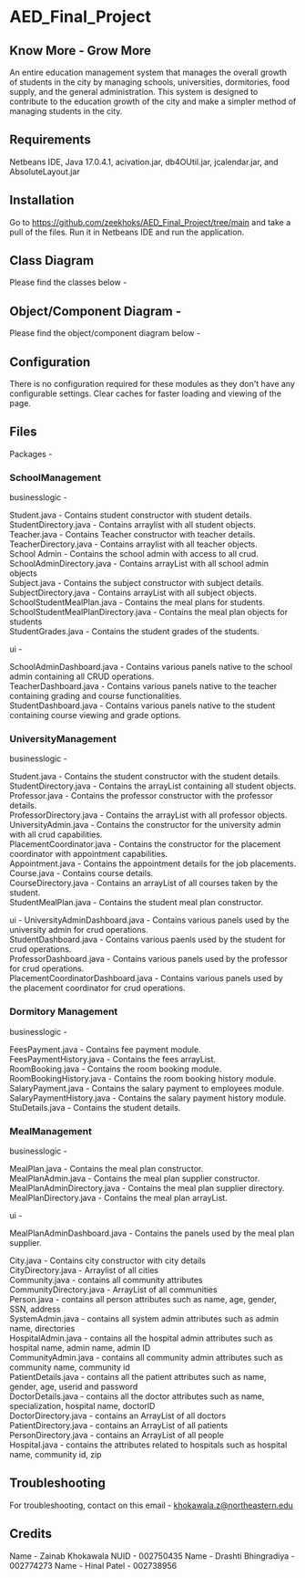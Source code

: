 # AED_Final_Project
## Know More - Grow More
An entire education management system that manages the overall growth of students in the city by managing schools, universities, dormitories, food supply, and the general administration. This system is designed to contribute to the education growth of the city and make a simpler method of managing students in the city.

## Requirements
Netbeans IDE, Java 17.0.4.1, acivation.jar, db4OUtil.jar, jcalendar.jar, and AbsoluteLayout.jar



## Installation
Go to https://github.com/zeekhoks/AED_Final_Project/tree/main and take a pull of the files. Run it in Netbeans IDE and run the application.


## Class Diagram

Please find the classes below -





## Object/Component Diagram -

Please find the object/component diagram below -



## Configuration 
There is no configuration required for these modules as they don't have any configurable settings. Clear caches for faster loading and viewing of the page.

## Files

Packages -

### SchoolManagement

businesslogic -

Student.java - Contains student constructor with student details. <br>
StudentDirectory.java - Contains arraylist with all student objects. <br>
Teacher.java - Contains Teacher constructor with teacher details. <br>
TeacherDirectory.java - Contains arraylist with all teacher objects. <br>
School Admin - Contains the school admin with access to all crud. <br>
SchoolAdminDirectory.java - Contains arrayList with all school admin objects <br>
Subject.java - Contains the subject constructor with subject details. <br>
SubjectDirectory.java - Contains arrayList with all subject objects. <br>
SchoolStudentMealPlan.java - Contains the meal plans for students. <br>
SchoolStudentMealPlanDirectory.java - Contains the meal plan objects for students <br>
StudentGrades.java - Contains the student grades of the students. <br>

ui -

SchoolAdminDashboard.java - Contains various panels native to the school admin containing all CRUD operations. <br>
TeacherDashboard.java - Contains various panels native to the teacher containing grading and course functionalities. <br>
StudentDashboard.java - Contains various panels native to the student containing course viewing and grade options. <br>

### UniversityManagement

businesslogic - 

Student.java - Contains the student constructor with the student details. <br>
StudentDirectory.java - Contains the arrayList containing all student objects. <br>
Professor.java - Contains the professor constructor with the professor details. <br>
ProfessorDirectory.java - Contains the arrayList with all professor objects. <br>
UniversityAdmin.java - Contains the constructor for the university admin with all crud capabilities. <br>
PlacementCoordinator.java - Contains the constructor for the placement coordinator with appointment capabilities. <br>
Appointment.java - Contains the appointment details for the job placements. <br>
Course.java - Contains course details.<br>
CourseDirectory.java - Contains an arrayList of all courses taken by the student.<br>
StudentMealPlan.java - Contains the student meal plan constructor. <br>


ui -
UniversityAdminDashboard.java - Contains various panels used by the university admin for crud operations. <br>
StudentDashboard.java - Contains various paenls used by the student for crud operations.<br>
ProfessorDashboard.java - Contains various panels used by the professor for crud operations. <br>
PlacementCoordinatorDashboard.java - Contains various panels used by the placement coordinator for crud operations. <br>

### Dormitory Management

businesslogic -

FeesPayment.java - Contains fee payment module. <br>
FeesPaymentHistory.java - Contains the fees arrayList. <br>
RoomBooking.java - Contains the room booking module. <br>
RoomBookingHistory.java - Contains the room booking history module. <br>
SalaryPayment.java - Contains the salary payment to employees module. <br>
SalaryPaymentHistory.java - Contains the salary payment history module. <br>
StuDetails.java - Contains the student details. <br>

### MealManagement

businesslogic -

MealPlan.java - Contains the meal plan constructor. <br>
MealPlanAdmin.java - Contains the meal plan supplier constructor. <br>
MealPlanAdminDirectory.java - Contains the meal plan supplier directory. <br>
MealPlanDirectory.java - Contains the meal plan arrayList. <br>

ui -

MealPlanAdminDashboard.java - Contains the panels used by the meal plan supplier. <br>



City.java - Contains city constructor with city details <br>
CityDirectory.java - Arraylist of all cities <br>
Community.java - contains all community attributes <br>
CommunityDirectory.java - ArrayList of all communities <br>
Person.java - contains all person attributes such as name, age, gender, SSN, address <br>
SystemAdmin.java - contains all system admin attributes such as admin name, directories <br>
HospitalAdmin.java - contains all the hospital admin attributes such as hospital name, admin name, admin ID <br>
CommunityAdmin.java - contains all community admin attributes such as community name, community id <br>
PatientDetails.java - contains all the patient attributes such as name, gender, age, userid and password <br>
DoctorDetails.java - contains all the doctor attributes such as name, specialization, hospital name, doctorID <br>
DoctorDirectory.java - contains an ArrayList of all doctors <br>
PatientDirectory.java - contains an ArrayList of all patients <br>
PersonDirectory.java - contains an ArrayList of all people <br>
Hospital.java - contains the attributes related to hospitals such as hospital name, community id, zip <br>

## Troubleshooting
For troubleshooting, contact on this email - khokawala.z@northeastern.edu

## Credits
Name - Zainab Khokawala NUID - 002750435
Name - Drashti Bhingradiya - 002774273
Name - Hinal Patel - 002738956
